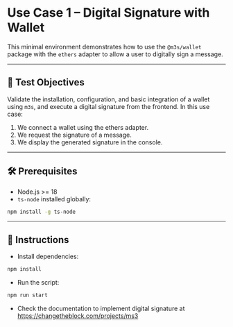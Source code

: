 # Use Case 1 – Digital Signature with Wallet

This minimal environment demonstrates how to use the `@m3s/wallet` package with the `ethers` adapter to allow a user to digitally sign a message.

---

## 🎯 Test Objectives

Validate the installation, configuration, and basic integration of a wallet using `m3s`, and execute a digital signature from the frontend. In this use case:

1. We connect a wallet using the ethers adapter.
2. We request the signature of a message.
3. We display the generated signature in the console.

---

## 🛠️ Prerequisites

- Node.js >= 18
- `ts-node` installed globally:

```bash
npm install -g ts-node
```

---

## 📝 Instructions

- Install dependencies:
```bash
npm install
```
- Run the script:
```bash
npm run start
```
- Check the documentation to implement digital signature at https://changetheblock.com/projects/ms3
